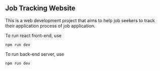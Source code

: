 ## Job Tracking Website

This is a web development project that aims to help job seekers to track their application process of job application.

To run react front-end, use

```
npm run dev
```

To run back-end server, use

```
npm run dev
```
